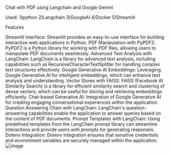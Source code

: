 Chat with PDF using Langchain and Google Gemini

Used: 
1)python
2)Langchain
3)GoogleAI
4)Docker
5)Streamlit


Features

Streamlit Interface: Streamlit provides an easy-to-use interface for building interactive web applications in Python.
PDF Manipulation with PyPDF2: PyPDF2 is a Python library for working with PDF files, allowing users to manipulate PDF documents seamlessly.
Advanced Text Analysis with LangChain: LangChain is a library for advanced text analysis, including capabilities such as RecursiveCharacterTextSplitter for handling complex text structures effectively.
Google Generative AI Embeddings: Leveraging Google Generative AI for intelligent embeddings, which can enhance text analysis and understanding.
Vector Stores with FAISS: FAISS (Facebook AI Similarity Search) is a library for efficient similarity search and clustering of dense vectors, which can be useful for storing and retrieving embeddings efficiently.
Chat-based Generative AI: Integration of Google Generative AI for creating engaging conversational experiences within the application.
Question Answering Chain with LangChain: LangChain's question-answering capabilities enable the application to answer queries based on the content of PDF documents.
Prompt Templates with LangChain: Using predefined templates from the LangChain prompt library can streamline interactions and provide users with prompts for generating responses.
Dotenv Integration: Dotenv integration ensures that sensitive credentials and environment variables are securely managed within the application.
![image](https://github.com/hellocloud-team/ragbasedchat/assets/163302215/1732d9b7-803a-4f67-b0d1-18721100fd84)
